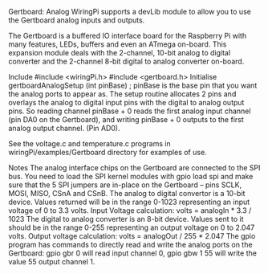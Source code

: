 Gertboard: Analog
WiringPi supports a devLib module to allow you to use the Gertboard analog inputs and outputs.

The Gertboard is a buffered IO interface board for the Raspberry Pi with many features, LEDs, buffers and even an ATmega on-board. This expansion module deals with the 2-channel, 10-bit analog to digital converter and the 2-channel 8-bit digital to analog converter on-board.

Include
#include <wiringPi.h>
#include <gertboard.h>
Initialise
gertboardAnalogSetup (int pinBase) ;
pinBase is the base pin that you want the analog ports to appear as. The setup routine allocates 2 pins and overlays the analog to digital input pins with the digital to analog output pins. So reading channel pinBase + 0 reads the first analog input channel (pin DA0 on the Gertboard), and writing pinBase + 0 outputs to the first analog output channel. (Pin AD0).

See the voltage.c and temperature.c programs in wiringPi/examples/Gertboard directory for examples of use.

Notes
The analog interface chips on the Gertboard are connected to the SPI bus. You need to load the SPI kernel modules with gpio load spi and make sure that the 5 SPI jumpers are in-place on the Gertboard – pins SCLK, MOSI, MISO, CSnA and CSnB.
The analog to digital convertor is a 10-bit device. Values returned will be in the range 0-1023 representing an input voltage of 0 to 3.3 volts.
Input Voltage calculation: volts = analogIn * 3.3 / 1023
The digital to analog converter is an 8-bit device. Values sent to it should be in the range 0-255 representing an output voltage on 0 to 2.047 volts.
Output voltage calculation: volts = analogOut / 255 * 2.047
The gpio program has commands to directly read and write the analog ports on the Gertboard: gpio gbr 0 will read input channel 0, gpio gbw 1 55 will write the value 55 output channel 1.